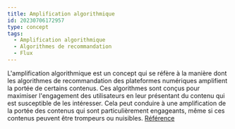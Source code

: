 ```yaml
---
title: Amplification algorithmique
id: 20230706172957
type: concept
tags:
  - Amplification algorithmique
  - Algorithmes de recommandation
  - Flux
---
```


L'amplification algorithmique est un concept qui se réfère à la manière dont les algorithmes de recommandation des plateformes numériques amplifient la portée de certains contenus. Ces algorithmes sont conçus pour maximiser l'engagement des utilisateurs en leur présentant du contenu qui est susceptible de les intéresser. Cela peut conduire à une amplification de la portée des contenus qui sont particulièrement engageants, même si ces contenus peuvent être trompeurs ou nuisibles. [Référence](https://framablog.org/2023/05/22/ouvrir-le-code-des-algorithmes-oui-mais-2-2/)
